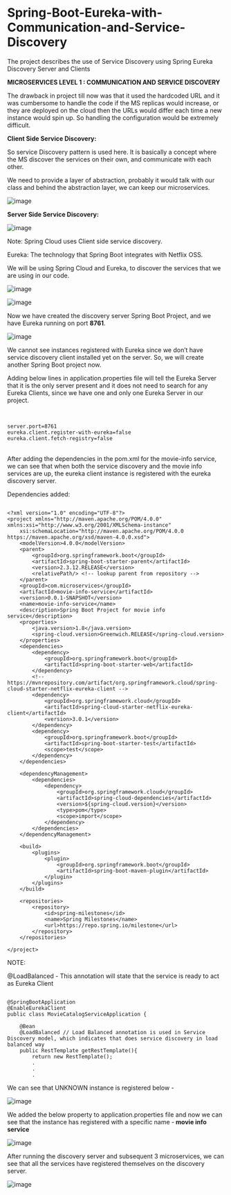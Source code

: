 # Spring-Boot-Eureka-with-Communication-and-Service-Discovery
The project describes the use of Service Discovery using Spring Eureka Discovery Server and Clients

<b>MICROSERVICES LEVEL 1 : COMMUNICATION AND SERVICE DISCOVERY</b>


The drawback in project till now was that it used the hardcoded URL and it was cumbersome to handle the code if the MS replicas would increase, or they are deployed on the cloud then the URLs would differ each time a new instance would spin up. So handling the configuration would be extremely difficult.

<b>Client Side Service Discovery:</b>

So service Discovery pattern is used here. It is basically a concept where the MS discover the services on their own, and communicate with each other.

We need to provide a layer of abstraction, probably it would talk with our class and behind the abstraction layer, we can keep our microservices. 

![image](https://user-images.githubusercontent.com/34195659/135326561-98894de0-745e-40e4-82de-9db3ec04f43b.png)





<b>Server Side Service Discovery:</b>

![image](https://user-images.githubusercontent.com/34195659/135326634-3a10137c-eb00-49bf-8c17-c36c8e36a2d3.png)




Note: Spring Cloud uses Client side service discovery.

Eureka: The technology that Spring Boot integrates with Netflix OSS.


We will be using Spring Cloud and Eureka, to discover the services that we are using in our code. 

![image](https://user-images.githubusercontent.com/34195659/135326658-4a1578c3-512e-4fa9-8be5-614f7cf8df7c.png)

![image](https://user-images.githubusercontent.com/34195659/135326686-fcf51e73-0b25-40ce-9b2e-7bed951ba4df.png)





Now we have created the discovery server Spring Boot Project, and we have Eureka running on port <b>8761</b>. 

![image](https://user-images.githubusercontent.com/34195659/135326717-fa36cb9d-6ca5-4582-adf3-0d89a6a59eac.png)



We cannot see instances registered with Eureka since we don’t have service discovery client installed yet on the server. So, we will create another Spring Boot project now.

Adding below lines in application.properties file will tell the Eureka Server that it is the only server present and it does not need to search for any Eureka Clients, since we have one and only one Eureka Server in our project.<br><br>
```

server.port=8761
eureka.client.register-with-eureka=false
eureka.client.fetch-registry=false

```
<br>
After adding the dependencies in the pom.xml for the movie-info service, we can see that when both the service discovery and the movie info services are up, the eureka client instance is registered with the eureka discovery server.


Dependencies added:

```

<?xml version="1.0" encoding="UTF-8"?>
<project xmlns="http://maven.apache.org/POM/4.0.0" xmlns:xsi="http://www.w3.org/2001/XMLSchema-instance"
	xsi:schemaLocation="http://maven.apache.org/POM/4.0.0 https://maven.apache.org/xsd/maven-4.0.0.xsd">
	<modelVersion>4.0.0</modelVersion>
	<parent>
		<groupId>org.springframework.boot</groupId>
		<artifactId>spring-boot-starter-parent</artifactId>
		<version>2.3.12.RELEASE</version>
		<relativePath/> <!-- lookup parent from repository -->
	</parent>
	<groupId>com.microservices</groupId>
	<artifactId>movie-info-service</artifactId>
	<version>0.0.1-SNAPSHOT</version>
	<name>movie-info-service</name>
	<description>Spring Boot Project for movie info service</description>
	<properties>
		<java.version>1.8</java.version>
		<spring-cloud.version>Greenwich.RELEASE</spring-cloud.version>
	</properties>
	<dependencies>
		<dependency>
			<groupId>org.springframework.boot</groupId>
			<artifactId>spring-boot-starter-web</artifactId>
		</dependency>
		<!-- https://mvnrepository.com/artifact/org.springframework.cloud/spring-cloud-starter-netflix-eureka-client -->
		<dependency>
		    <groupId>org.springframework.cloud</groupId>
		    <artifactId>spring-cloud-starter-netflix-eureka-client</artifactId>
		    <version>3.0.1</version>
		</dependency>
		<dependency>
			<groupId>org.springframework.boot</groupId>
			<artifactId>spring-boot-starter-test</artifactId>
			<scope>test</scope>
		</dependency>
	</dependencies>
	
	<dependencyManagement>
		<dependencies>
			<dependency>
				<groupId>org.springframework.cloud</groupId>
				<artifactId>spring-cloud-dependencies</artifactId>
				<version>${spring-cloud.version}</version>
				<type>pom</type>
				<scope>import</scope>
			</dependency>
		</dependencies>
	</dependencyManagement>

	<build>
		<plugins>
			<plugin>
				<groupId>org.springframework.boot</groupId>
				<artifactId>spring-boot-maven-plugin</artifactId>
			</plugin>
		</plugins>
	</build>
	
	<repositories>
		<repository>
			<id>spring-milestones</id>
			<name>Spring Milestones</name>
			<url>https://repo.spring.io/milestone</url>
		</repository>
	</repositories>

</project>

```
NOTE:

@LoadBalanced - This annotation will state that the service is ready to act as Eureka Client

```

@SpringBootApplication
@EnableEurekaClient
public class MovieCatalogServiceApplication {
	
	@Bean
	@LoadBalanced // Load Balanced annotation is used in Service Discovery model, which indicates that does service discovery in load balanced way
	public RestTemplate getRestTemplate(){
		return new RestTemplate();
		.
		.
		.

```

We can see that UNKNOWN instance is registered below -

![image](https://user-images.githubusercontent.com/34195659/135332331-32e153da-1b4c-406b-ac9c-fa3575cb5bfc.png)




We added the below property to application.properties file and now we can see that the instance has registered with a specific name -<b> movie info service</b>

![image](https://user-images.githubusercontent.com/34195659/135332385-541b4d73-fbd5-4e61-a877-ac5925b35fd6.png)





After running the discovery server and subsequent 3 microservices, we can see that all the services have registered themselves on the discovery server.

![image](https://user-images.githubusercontent.com/34195659/135332424-40a33281-a269-4a3a-ad9e-c52d83d13e38.png)

